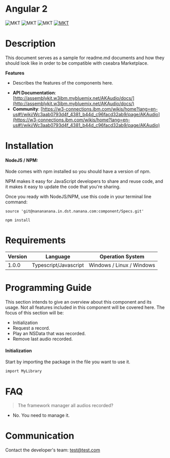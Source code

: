 
# Angular 2

![MKT](https://img.shields.io/badge/version-v1.0.0-blue.svg)
![MKT](https://img.shields.io/badge/language-Typescript-orange.svg)
![MKT](https://img.shields.io/badge/platform-Angular2-lightgrey.svg)
[![MKT](https://img.shields.io/badge/license-cseabra-red.svg)](./LICENSE)

# Description

This document serves as a sample for readme.md documents and how they should look like in order to be compatible with cseabra Marketplace.

**Features**

* Describes the features of the components here.

- **API Documentation**: [http://assemblykit.w3ibm.mybluemix.net/AKAudio/docs/](http://assemblykit.w3ibm.mybluemix.net/AKAudio/docs/)
- **Community**: [https://w3-connections.ibm.com/wikis/home?lang=en-us#!/wiki/Wc3aab0793d4f_4381_b44d_c96facd32ab9/page/AKAudio](https://w3-connections.ibm.com/wikis/home?lang=en-us#!/wiki/Wc3aab0793d4f_4381_b44d_c96facd32ab9/page/AKAudio)

# Installation

#### NodeJS / NPM:

Node comes with npm installed so you should have a version of npm.

NPM makes it easy for JavaScript developers to share and reuse code, and it makes it easy to update the code that you're sharing.

Once you ready with NodeJS/NPM, use this code in your terminal line command:

```
source 'git@nanananana.in.dst.nanana.com:component/Specs.git'

npm install
```

# Requirements

Version | Language | Operation System
------- | -------- |  ---
1.0.0 | Typescript/Javascript | Windows / Linux / Windows


# Programming Guide
This section intends to give an overview about this component and its usage. Not all features included in this component will be covered here. The focus of this section will be:

* Initialization
* Request a record.
* Play an NSData that was recorded.
* Remove last audio recorded.


#### Initialization
Start by importing the package in the file you want to use it.

```
import MyLibrary
```

# FAQ

> The framework manager all audios recorded?

- No. You need to manage it.

# Communication

Contact the developer's team:
[test@test.com](mailto:test@yyy.com)
